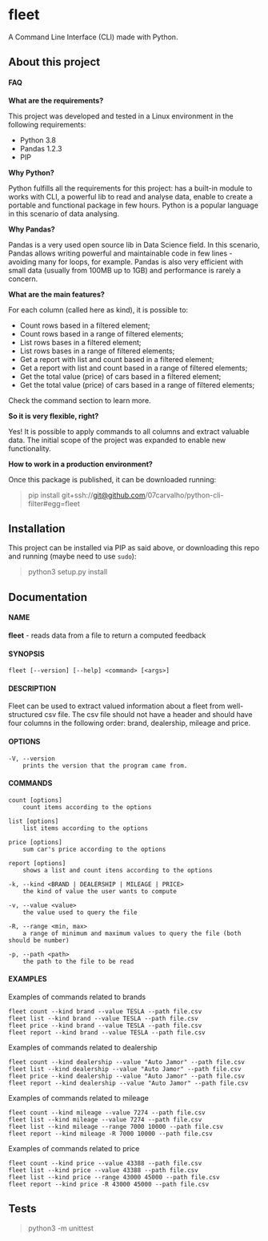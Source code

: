 # fleet

A Command Line Interface (CLI) made with Python.

## About this project

#### FAQ
**What are the requirements?**

This project was developed and tested in a Linux environment in the following requirements:
* Python 3.8
* Pandas 1.2.3
* PIP

**Why Python?**

Python fulfills all the requirements for this project: has a built-in module to works with CLI, a powerful lib to read and analyse data, enable to create a portable and functional package in few hours. Python is a popular language in this scenario of data analysing.

**Why Pandas?**

Pandas is a very used open source lib in Data Science field. In this scenario, Pandas allows writing powerful and maintainable code in few lines - avoiding many for loops, for example. Pandas is also very efficient with small data (usually from 100MB up to 1GB) and performance is rarely a concern.

**What are the main features?**

For each column (called here as kind), it is possible to:
* Count rows based in a filtered element;
* Count rows based in a range of filtered elements;
* List rows bases in a filtered element;
* List rows bases in a range of filtered elements;
* Get a report with list and count based in a filtered element;
* Get a report with list and count based in a range of filtered elements;
* Get the total value (price) of cars based in a filtered element;
* Get the total value (price) of cars based in a range of filtered elements;

Check the command section to learn more.

**So it is very flexible, right?**

Yes! It is possible to apply commands to all columns and extract valuable data. The initial scope of the project was expanded to enable new functionality.

**How to work in a production environment?**

Once this package is published, it can be downloaded running:
> pip install git+ssh://git@github.com/07carvalho/python-cli-filter#egg=fleet


## Installation
This project can be installed via PIP as said above, or downloading this repo and running (maybe need to use `sudo`):
> python3 setup.py install


## Documentation

#### NAME
**fleet** - reads data from a file to return a computed feedback

#### SYNOPSIS
```
fleet [--version] [--help] <command> [<args>]
```

#### DESCRIPTION
Fleet can be used to extract valued information about a fleet from well-structured csv file. The csv file should not have a header and should have four columns in the following order: brand, dealership, mileage and price.    

#### OPTIONS
```
-V, --version
    prints the version that the program came from.
```

#### COMMANDS
```
count [options]
    count items according to the options

list [options]
    list items according to the options

price [options]
    sum car's price according to the options

report [options]
    shows a list and count itens according to the options

-k, --kind <BRAND | DEALERSHIP | MILEAGE | PRICE>
    the kind of value the user wants to compute

-v, --value <value>
    the value used to query the file

-R, --range <min, max>
    a range of minimum and maximum values to query the file (both should be number)

-p, --path <path>
    the path to the file to be read
```

#### EXAMPLES
Examples of commands related to brands
```
fleet count --kind brand --value TESLA --path file.csv
fleet list --kind brand --value TESLA --path file.csv
fleet price --kind brand --value TESLA --path file.csv
fleet report --kind brand --value TESLA --path file.csv
```

Examples of commands related to dealership
```
fleet count --kind dealership --value "Auto Jamor" --path file.csv
fleet list --kind dealership --value "Auto Jamor" --path file.csv
fleet price --kind dealership --value "Auto Jamor" --path file.csv
fleet report --kind dealership --value "Auto Jamor" --path file.csv
```

Examples of commands related to mileage
```
fleet count --kind mileage --value 7274 --path file.csv
fleet list --kind mileage --value 7274 --path file.csv
fleet list --kind mileage --range 7000 10000 --path file.csv
fleet report --kind mileage -R 7000 10000 --path file.csv
```

Examples of commands related to price
```
fleet count --kind price --value 43388 --path file.csv
fleet list --kind price --value 43388 --path file.csv
fleet list --kind price --range 43000 45000 --path file.csv
fleet report --kind price -R 43000 45000 --path file.csv
```


## Tests
> python3 -m unittest
